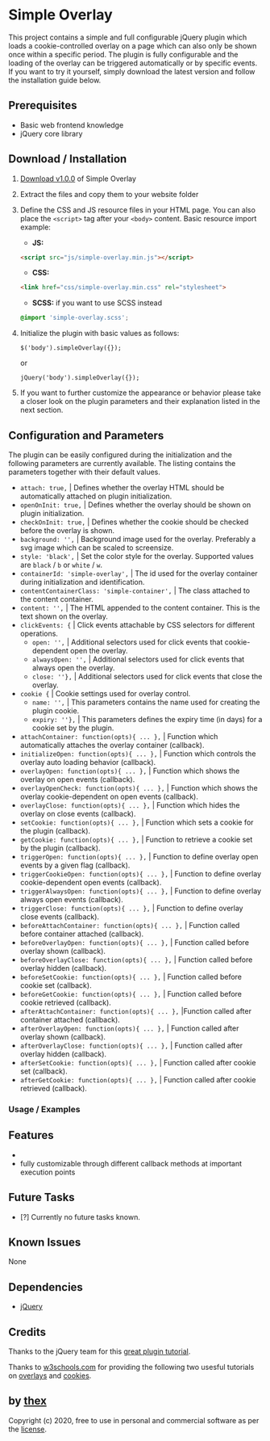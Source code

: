 # Simple Overlay
This project contains a simple and full configurable jQuery plugin which loads a cookie-controlled overlay on a page which can also only be shown once within a specific period. The plugin is fully configurable and the loading of the overlay can be triggered automatically or by specific events. If you want to try it yourself, simply download the latest version and follow the installation guide below. 

## Prerequisites
* Basic web frontend knowledge
* jQuery core library

## Download / Installation
1. [Download v1.0.0](https://github.com/thexmanxyz/Simple-Overlay/archive/v1.0.0.zip) of Simple Overlay
2. Extract the files and copy them to your website folder
3. Define the CSS and JS resource files in your HTML page. You can also place the `<script>` tag after your `<body>` content. Basic resource import example:
   * **JS:**
   ```HTML
   <script src="js/simple-overlay.min.js"></script>
   ```
   * **CSS:**
   ```HTML
   <link href="css/simple-overlay.min.css" rel="stylesheet">
   ```
   * **SCSS:** if you want to use SCSS instead
   ```SCSS
   @import 'simple-overlay.scss';
   ```
4. Initialize the plugin with basic values as follows:
   ```JS
   $('body').simpleOverlay({});
   ``` 
   
   or
   
   ```JS
   jQuery('body').simpleOverlay({});
   ```
5. If you want to further customize the appearance or behavior please take a closer look on the plugin parameters and their explanation listed in the next section.

## Configuration and Parameters
The plugin can be easily configured during the initialization and the following parameters are currently available. The listing contains the parameters together with their default values.

- `attach: true,` | Defines whether the overlay HTML should be automatically attached on plugin initialization.
- `openOnInit: true,` | Defines whether the overlay should be shown on plugin initialization.
- `checkOnInit: true,` | Defines whether the cookie should be checked before the overlay is shown.
- `background: '',` | Background image used for the overlay. Preferably a svg image which can be scaled to screensize.
- `style: 'black',` | Set the color style for the overlay. Supported values are `black` / `b` or `white` / `w`.
- `containerId: 'simple-overlay',` | The id used for the overlay container during initialization and identification.
- `contentContainerClass: 'simple-container',` | The class attached to the content container.
- `content: '',` | The HTML appended to the content container. This is the text shown on the overlay.
- `clickEvents: {` | Click events attachable by CSS selectors for different operations.
    - `open: '',` | Additional selectors used for click events that cookie-dependent open the overlay.
    - `alwaysOpen: '',` | Additional selectors used for click events that always open the overlay.
    - `close: ''},` | Additional selectors used for click events that close the overlay.
- `cookie {` | Cookie settings used for overlay control.
    - `name: '',` | This parameters contains the name used for creating the plugin cookie.
    - `expiry: ''},` | This parameters defines the expiry time (in days) for a cookie set by the plugin.
- `attachContainer: function(opts){ ... },` | Function which automatically attaches the overlay container (callback).
- `initializeOpen: function(opts){ ... },` | Function which controls the overlay auto loading behavior (callback).
- `overlayOpen: function(opts){ ... },` | Function which shows the overlay on open events (callback).
- `overlayOpenCheck: function(opts){ ... },` | Function which shows the overlay cookie-dependent on open events (callback).
- `overlayClose: function(opts){ ... },` | Function which hides the overlay on close events (callback).
- `setCookie: function(opts){ ... },` | Function which sets a cookie for the plugin (callback).
- `getCookie: function(opts){ ... },` | Function to retrieve a cookie set by the plugin (callback).
- `triggerOpen: function(opts){ ... },` | Function to define overlay open events by a given flag (callback).
- `triggerCookieOpen: function(opts){ ... },` | Function to define overlay cookie-dependent open events (callback).
- `triggerAlwaysOpen: function(opts){ ... },` | Function to define overlay always open events (callback).
- `triggerClose: function(opts){ ... },` | Function to define overlay close events (callback).
- `beforeAttachContainer: function(opts){ ... },` | Function called before container attached (callback).
- `beforeOverlayOpen: function(opts){ ... },` | Function called before overlay shown (callback).
- `beforeOverlayClose: function(opts){ ... },` | Function called before overlay hidden (callback).
- `beforeSetCookie: function(opts){ ... },` | Function called before cookie set (callback).
- `beforeGetCookie: function(opts){ ... },` | Function called before cookie retrieved (callback).
- `afterAttachContainer: function(opts){ ... },` |Function called after container attached (callback).
- `afterOverlayOpen: function(opts){ ... },` | Function called after overlay shown (callback).
- `afterOverlayClose: function(opts){ ... },` | Function called after overlay hidden (callback).
- `afterSetCookie: function(opts){ ... },` | Function called after cookie set (callback).
- `afterGetCookie: function(opts){ ... },` | Function called after cookie retrieved (callback).

### Usage / Examples


## Features

* 
* fully customizable through different callback methods at important execution points

## Future Tasks
- [?] Currently no future tasks known.

## Known Issues
None

## Dependencies
* [jQuery](https://jquery.com/)

## Credits

Thanks to the jQuery team for this [great plugin tutorial](https://learn.jquery.com/plugins/basic-plugin-creation/).

Thanks to [w3schools.com](https://www.w3schools.com) for providing the following two usesful tutorials on [overlays](https://www.w3schools.com/howto/howto_css_overlay.asp) and [cookies](https://www.w3schools.com/js/js_cookies.asp).

## by [thex](https://github.com/thexmanxyz)
Copyright (c) 2020, free to use in personal and commercial software as per the [license](/LICENSE).
